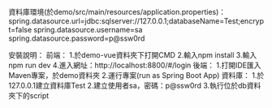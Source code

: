 資料庫環境(於demo/src/main/resources/application.properties)：
spring.datasource.url=jdbc:sqlserver://127.0.0.1;databaseName=Test;encrypt=false
spring.datasource.username=sa
spring.datasource.password=p@ssw0rd

安裝說明：
前端：
1.於demo-vue資料夾下打開CMD
2.輸入npm install
3.輸入npm run dev
4.進入網址：http://localhost:8800/#/login
後端：
1.打開IDE匯入Maven專案，於demo資料夾
2.運行專案(run as Spring Boot App)
資料庫：
1.於127.0.0.1建立資料庫Test
2.建立使用者sa，密碼：p@ssw0rd
3.執行位於db資料夾下的script
